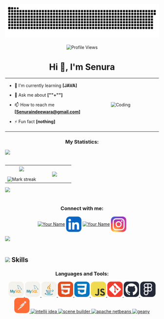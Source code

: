 ![snake gif](https://github.com/TekyaygilFethi/TekyaygilFethi/blob/output/github-contribution-grid-snake.svg)
---
<p align="center">
  <img src="https://komarev.com/ghpvc/?username=10Senura&color=blueviolet" alt="Profile Views" />
</p>
<h1 align="center">Hi 👋, I'm Senura</h1>
<table align="center">
<tr border="none">
<td width="50%" align="left">
  
- 🌱 I'm currently learning **[JAVA]**

- 💬 Ask me about **[""+""]**

- 📫 How to reach me **[Senuraindeewara@gmail.com]**
  
- ⚡ Fun fact **[nothing]**

</td>
<td width="50%" align="center">

  <img align="center" alt="Coding" width="450" src="https://repository-images.githubusercontent.com/588181932/e36ec678-7984-4cdd-8e4c-a3932772ff8e">
  </td>
</tr>
</table>

<h3 align="center">My Statistics:</h3>
<img src="https://user-images.githubusercontent.com/73097560/115834477-dbab4500-a447-11eb-908a-139a6edaec5c.gif"><br><br>

<p align="center">
<table align="center">
<tr border="none">
<td width="50%" align="center">
  
  <img  align="center"  src="https://github-readme-stats.vercel.app/api?username=10Senura&theme=dark&show_icons=true&count_private=true" />
  <br></br>
  <img  title="🔥 Get streak stats for your profile at git.io/streak-stats" alt="Mark streak" src="https://github-readme-streak-stats.herokuapp.com/?user=10Senura&theme=dark&hide_border=false" /> 
</td>
<td width="50%" align="center">

  <img  align="center"  src="https://github-readme-stats.anuraghazra1.vercel.app/api/top-langs/?username=10Senura&theme=dark&hide_border=false&no-bg=true&no-frame=true&langs_count=10"/>
  
  </td>
</tr>
</table>

<img src="https://user-images.githubusercontent.com/73097560/115834477-dbab4500-a447-11eb-908a-139a6edaec5c.gif"><br><br>


<h3 align="center">Connect with me:</h3>
<p align="center">
<a href="https://www.youtube.com/@athmiyahadasancharayaS" target="blank"><img align="center" src="https://static-00.iconduck.com/assets.00/youtube-icon-2048x2048-gedp2icy.png" alt="Your Name" height="50" width="50" /></a>
<a href="[Your LinkedIn Profile Link]" target="blank"><img align="center" src="https://github.com/tandpfun/skill-icons/blob/main/icons/LinkedIn.svg" alt="Your LinkedIn" height="50" width="50" /></a>
<a href="[Your Facebook Profile Link]" target="blank"><img align="center" src="https://raw.githubusercontent.com/rahuldkjain/github-profile-readme-generator/master/src/images/icons/Social/facebook.svg" alt="Your Name" height="50" width="50" /></a>
<a href="[Your Instagram Profile Link]" target="blank"><img align="center" src="https://github.com/tandpfun/skill-icons/blob/main/icons/Instagram.svg" alt="Your Instagram" height="50" width="50" /></a>
</p>

<img src="https://user-images.githubusercontent.com/73097560/115834477-dbab4500-a447-11eb-908a-139a6edaec5c.gif"><br><br>

## <img src="https://media2.giphy.com/media/QssGEmpkyEOhBCb7e1/giphy.gif?cid=ecf05e47a0n3gi1bfqntqmob8g9aid1oyj2wr3ds3mg700bl&rid=giphy.gif" width ="25"><b> Skills</b>

<h3 align="center">Languages and Tools:</h3>

<p align="center">
  <a href="https://www.mysql.com/" target="_blank" rel="noreferrer">
    <img src="https://github.com/tandpfun/skill-icons/blob/main/icons/MySQL-Light.svg" alt="mysql" width="50" height="50"/>
  </a>
  <a href="https://www.mysql.com/products/workbench/" target="_blank" rel="noreferrer">
    <img src="https://github.com/tandpfun/skill-icons/blob/main/icons/MySQL-Light.svg" alt="mysql workbench" width="50" height="50"/>
  </a>
  <a href="https://www.java.com" target="_blank" rel="noreferrer">
    <img src="https://github.com/tandpfun/skill-icons/blob/main/icons/Java-Light.svg" alt="java" width="50" height="50"/>
  </a>
  <a href="https://www.w3.org/html/" target="_blank" rel="noreferrer">
    <img src="https://github.com/tandpfun/skill-icons/blob/main/icons/HTML.svg" alt="html5" width="50" height="50"/>
  </a>
  <a href="https://www.w3schools.com/css/" target="_blank" rel="noreferrer">
    <img src="https://github.com/tandpfun/skill-icons/blob/main/icons/CSS.svg" alt="css3" width="50" height="50"/>
  </a>
  <a href="https://developer.mozilla.org/en-US/docs/Web/JavaScript" target="_blank" rel="noreferrer">
    <img src="https://github.com/tandpfun/skill-icons/blob/main/icons/JavaScript.svg" alt="javascript" width="50" height="50"/>
  </a>
  <a href="https://git-scm.com/" target="_blank" rel="noreferrer">
    <img src="https://github.com/tandpfun/skill-icons/blob/main/icons/Git.svg" alt="git" width="50" height="50"/>
  </a>
  <a href="https://desktop.github.com/" target="_blank" rel="noreferrer">
    <img src="https://github.com/tandpfun/skill-icons/blob/main/icons/GitHub-Dark.svg" alt="github desktop" width="50" height="50"/>
  </a>
  <a href="https://www.figma.com/" target="_blank" rel="noreferrer">
    <img src="https://github.com/tandpfun/skill-icons/blob/main/icons/Figma-Dark.svg" alt="figma" width="50" height="50"/>
  </a>
  <a href="https://www.postman.com/" target="_blank" rel="noreferrer">
    <img src="https://github.com/tandpfun/skill-icons/blob/main/icons/Postman.svg" alt="postman" width="50" height="50"/>
  </a>
  <a href="https://www.jetbrains.com/idea/" target="_blank" rel="noreferrer">
    <img src="https://github.com/tandpfun/skill-icons/blob/main/icons/IntelliJIDEA-Dark.svg" alt="intellij idea" width="50" height="50"/>
  </a>
  <a href="https://gluonhq.com/products/scene-builder/" target="_blank" rel="noreferrer">
    <img src="https://github.com/tandpfun/skill-icons/blob/main/icons/JavaFX-Dark.svg" alt="scene builder" width="50" height="50"/>
  </a>
  <a href="https://netbeans.apache.org/" target="_blank" rel="noreferrer">
    <img src="https://github.com/tandpfun/skill-icons/blob/main/icons/NetBeans.svg" alt="apache netbeans" width="50" height="50"/>
  </a>
  <a href="https://www.geany.org/" target="_blank" rel="noreferrer">
    <img src="https://github.com/tandpfun/skill-icons/blob/main/icons/Geany.svg" alt="geany" width="50" height="50"/>
  </a>
</p>

